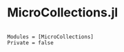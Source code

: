 # MicroCollections.jl

```@index
```

```@autodocs
Modules = [MicroCollections]
Private = false
```
